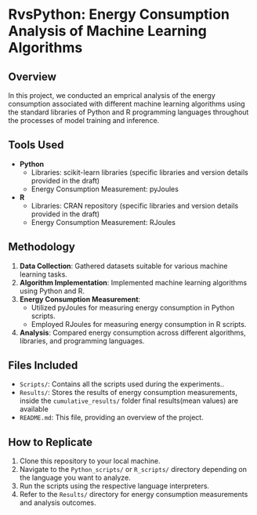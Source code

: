 # RvsPython: Energy Consumption Analysis of Machine Learning Algorithms


## Overview
In this project, we conducted an emprical analysis of the energy consumption associated with different machine learning algorithms using the standard libraries of Python and R programming languages throughout the processes of model training and inference. 


## Tools Used
- **Python**
  - Libraries: scikit-learn libraries (specific libraries and version details provided in the draft)
  - Energy Consumption Measurement: pyJoules
- **R**
  - Libraries: CRAN repository (specific libraries and version details provided in the draft)
  - Energy Consumption Measurement: RJoules


## Methodology
1. **Data Collection**: Gathered datasets suitable for various machine learning tasks.
2. **Algorithm Implementation**: Implemented machine learning algorithms using Python and R.
3. **Energy Consumption Measurement**:
   - Utilized pyJoules for measuring energy consumption in Python scripts.
   - Employed RJoules for measuring energy consumption in R scripts.
4. **Analysis**: Compared energy consumption across different algorithms, libraries, and programming languages.

## Files Included
- `Scripts/`: Contains all the scripts used during the experiments..
- `Results/`: Stores the results of energy consumption measurements, inside the `cumulative_results/` folder final results(mean values) are available 
- `README.md`: This file, providing an overview of the project.

## How to Replicate
1. Clone this repository to your local machine.
2. Navigate to the `Python_scripts/` or `R_scripts/` directory depending on the language you want to analyze.
3. Run the scripts using the respective language interpreters.
4. Refer to the `Results/` directory for energy consumption measurements and analysis outcomes.

